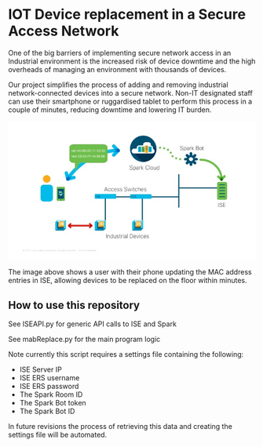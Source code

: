 # IOT Device replacement in a Secure Access Network

One of the big barriers of implementing secure network access in an Industrial environment is the increased risk of device downtime and the high overheads of managing an environment with thousands of devices. 

Our project simplifies the process of adding and removing industrial network-connected devices into a secure network. Non-IT designated staff can use their smartphone or ruggardised tablet to perform this process in a couple of minutes, reducing downtime and lowering IT burden. 

![alt text](https://github.com/cisco-gve/industrial-equipment-onboarding/blob/master/images/UserScenario.jpg "Scenario diagram")

The image above shows a user with their phone updating the MAC address entries in ISE, allowing devices to be replaced on the floor within minutes. 

## How to use this repository


See ISEAPI.py for generic API calls to ISE and Spark

See mabReplace.py for the main program logic

Note currently this script requires a settings file containing the following: 
* ISE Server IP
* ISE ERS username
* ISE ERS password
* The Spark Room ID
* The Spark Bot token
* The Spark Bot ID

In future revisions the process of retrieving this data and creating the settings file will be automated. 